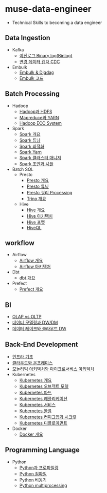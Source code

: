 # muse-data-engineer

* Technical Skills to becoming a data engineer

## Data Ingestion

* Kafka
  * [이진로그 Binary log(Binlog)](data-ingestion/data-ingestion/binlog.md)
  * [변경 데이터 캡처 CDC](data-ingestion/data-ingestion/cdc.md)
* Embulk
  * [Embulk & Digdag](data-ingestion/data-ingestion-1/embulk.md)
  * [Embulk 코드](data-ingestion/data-ingestion-1/embulk\_code.md)

## Batch Processing

* Hadoop
  * [Hadoop과 HDFS](doc/batch-processing/hadoop\_hdfs.md)
  * [Mapreduce와 YARN](doc/batch-processing/hadoop\_map\_yarn.md)
  * [Hadoop ECO System](https://github.com/mjs1995/muse-data-engineer/blob/main/doc/Batch%20Processing/hadoop_eco.md)
* Spark
  * [Spark 개요](doc/batch-processing-1/spark\_base.md)
  * [Spark 튜닝](doc/batch-processing-1/spark\_tuning.md)
  * [Spark 최적화](doc/batch-processing-1/spark\_optimization.md)
  * [Spark Yarn](doc/batch-processing-1/spark\_yarn.md)
  * [Spark 클러스터 매니저](doc/batch-processing-1/spark\_cluster\_manager.md)
  * [Spark 조인과 셔플](doc/batch-processing-1/spark\_join.md)
* Batch SQL
  * Presto
    * [Presto 개요](doc/batch-sql/batch-processing-1/presto\_base.md)
    * [Presto 튜닝](doc/batch-sql/batch-processing-1/presto\_tuning.md)
    * [Presto 쿼리 Processing](doc/batch-sql/batch-processing-1/presto\_query\_processing.md)
    * [Trino 개요](doc/batch-sql/batch-processing-1/trino\_base.md)
  * Hive
    * [Hive 개요](doc/batch-sql/batch-processing/hive\_base.md)
    * [Hive 아키텍처](doc/batch-sql/batch-processing/hive\_architecture.md)
    * [Hive 포맷](doc/batch-sql/batch-processing/hive\_format.md)
    * [HiveQL](doc/batch-sql/batch-processing/hive\_hiveql.md)

## workflow

* Airflow
  * [Airflow 개요](workflow/airflow/airflow\_base.md)
  * [Airflow 아키텍처](workflow/airflow/airflow\_architecture.md)
* Dbt
  * [dbt 개요](workflow/dbt\_base.md)
* Prefect
  * [Prefect 개요](workflow/prefect\_base.md)

## BI

* [OLAP vs OLTP](bi/olap.md)
* [데이터 모델링과 DW/DM](bi/data\_modeling\_dw\_dm.md)
* [데이터 레이크와 클라우드 DW](bi/data\_lake.md)

## Back-End Development

* [인프라 기초](back-end-development/infra\_based.md)
* [클라우드와 온프레미스](back-end-development/onpremises\_cloud.md)
* [모놀리틱 아키텍처와 마이크로서비스 아키텍처](back-end-development/msa.md)
* Kubernetes
  * [Kubernetes 개요](back-end-development/kubernetes/kubernetes\_base.md)
  * [Kubernetes 오브젝트 모델](back-end-development/kubernetes/kubernetes\_object.md)
  * [Kubernetes 파드](back-end-development/kubernetes/kubernetes\_pod.md)
  * [Kubernetes 레플리케이션](back-end-development/kubernetes/kubernetes\_replica.md)
  * [Kubernetes 서비스](back-end-development/kubernetes/kubernetes\_service.md)
  * [Kubernetes 볼륨](back-end-development/kubernetes/kubernetes\_volume.md)
  * [Kubernetes 컨피그맵과 시크릿](back-end-development/kubernetes/kubernetes\_config\_secret.md)
  * [Kubernetes 디플로이먼트](back-end-development/kubernetes/kubernetes\_deployment.md)
* Docker
  * [Docker 개요](back-end-development/docker/docker\_base.md)

## Programming Language

* Python
  * [Python과 프로파일링](programming-language/programming-language/python\_profiling.md)
  * [Python 컴파일](programming-language/programming-language/python\_comfile.md)
  * [Python 비동기](programming-language/programming-language/python\_async.md)
  * [Python multiprocessing](programming-language/programming-language/python\_multiprocessing.md)
